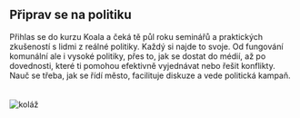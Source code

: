 Připrav se na politiku
---
Přihlas se do kurzu Koala a čeká tě půl roku seminářů a praktických zkušeností s lidmi z reálné politiky. Každý si najde to svoje. Od fungování komunální ale i vysoké politiky, přes to, jak se dostat do médií, až po dovednosti, které ti pomohou efektivně vyjednávat nebo řešit konflikty. Nauč se třeba, jak se řídí město, facilituje diskuze a vede politická kampaň.
\
\
\
![koláž](/images/collage.png "koala v praxi")